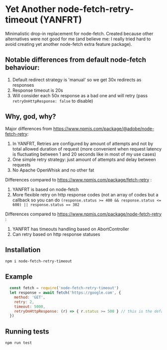 # Yet Another node-fetch-retry-timeout (YANFRT)

Minimalistic drop-in replacement for node-fetch. Created because other alternatives were not good for me (and believe me: I really tried hard to avoid creating yet another node-fetch extra feature package).

## Notable differences from default node-fetch behaviour:
1. Default redirect strategy is 'manual' so we get 30x redirects as responses
2. Response timeout is 20s
3. Will consider each 50x response as a bad one and will retry (pass `retryOnHttpResponse: false` to disable)

## Why, god, why?
Major differences from https://www.npmjs.com/package/@adobe/node-fetch-retry:
1. In YANFRT, Retries are configured by amount of attempts and not by total allowed duration of request (more convenient when request latency is fluctuating between 1 and 20 seconds like in most of my use cases)
2. One simple retry strategy: just amount of attempts and delay between requests
3. No Apache OpenWhisk and no other fat

Differences compared to https://www.npmjs.com/package/fetch-retry :
1. YANFRT is based on node-fetch
2. More flexible retry on http response codes (not an array of codes but a callback so you can do `(response.status >= 400 && response.status <= 600) || response.status == 302`

Differences compared to https://www.npmjs.com/package/node-fetch-retry :
1. YANFRT has timeouts handling based on AbortController
1. Can retry based on http response statuses

## Installation
`npm i node-fetch-retry-timeout`

## Example
```js
  const fetch = require('node-fetch-retry-timeout')
  let response = await fetch('https://google.com', {
    method: 'GET', 
    retry: 2, 
    timeout: 5000, 
    retryOnHttpResponse: (r) => { r.status >= 500 } // this is the default implementation of retryOnHttpResponse, pass false to disable
  })
```

## Running tests
`npm run test`
